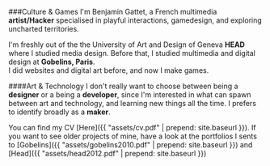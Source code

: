 
###Culture & Games
I'm Benjamin Gattet, a French multimedia **artist/Hacker** specialised in playful interactions, gamedesign, and exploring uncharted territories.

I'm freshly out of the the University of Art and Design of Geneva **HEAD** where I studied media design. Before that, I studied multimedia and digital design at **Gobelins, Paris**.    
I did websites and digital art before, and now I make games.

####Art & Technology
I don't really want to choose between being a **designer** or a being a **developer**, since I'm interested in what can spawn between art and technology, and learning new things all the time. I prefers to identify broadly as a **maker**.

You can find my CV [Here]({{ "assets/cv.pdf" | prepend: site.baseurl }}).
If you want to see older projects of mine, have a look at the portfolios I sents to [Gobelins]({{ "assets/gobelins2010.pdf" | prepend: site.baseurl }}) and [Head]({{ "assets/head2012.pdf" | prepend: site.baseurl }})
